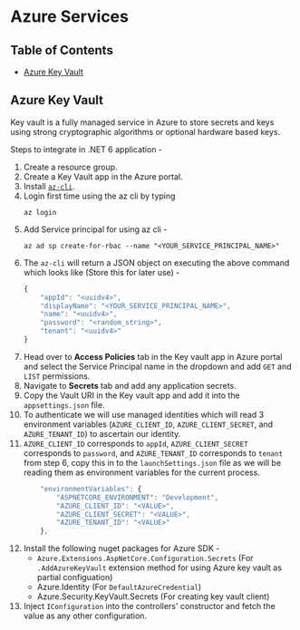 # Azure Services

## Table of Contents
- [Azure Key Vault](#azure-key-vault)

## Azure Key Vault

Key vault is a fully managed service in Azure to store secrets and keys using strong cryptographic algorithms or optional hardware based keys.

Steps to integrate in .NET 6 application -
1. Create a resource group.
2. Create a Key Vault app in the Azure portal.
3. Install [`az-cli`](https://docs.microsoft.com/en-us/cli/azure/install-azure-cli).
4. Login first time using the az cli by typing 
    ```
    az login
    ```
5. Add Service principal for using az cli - 
    ```
    az ad sp create-for-rbac --name "<YOUR_SERVICE_PRINCIPAL_NAME>"
    ```
6. The `az-cli` will return a JSON object on executing the above command which looks like (Store this for later use) -
    ```javascript
    {
        "appId": "<uuidv4>",
        "displayName": "<YOUR_SERVICE_PRINCIPAL_NAME>",
        "name": "<uuidv4>",
        "password": "<random_string>",
        "tenant": "<uuidv4>"
    }
    ```
7. Head over to **Access Policies** tab in the Key vault app in Azure portal and select the Service Principal name in the dropdown and add `GET` and `LIST` permissions.
8. Navigate to **Secrets** tab and add any application secrets.
9. Copy the Vault URI in the Key vault app and add it into the `appsettings.json` file.
10. To authenticate we will use managed identities which will read 3 environment variables (`AZURE_CLIENT_ID`, `AZURE_CLIENT_SECRET`, and `AZURE_TENANT_ID`) to ascertain our identity.
11. `AZURE_CLIENT_ID` corresponds to `appId`, `AZURE_CLIENT_SECRET` corresponds to `password`, and `AZURE_TENANT_ID` corresponds to `tenant` from step 6, copy this in to the `launchSettings.json` file as we will be reading them as environment variables for the current process.
    ```javascript
        "environmentVariables": {
            "ASPNETCORE_ENVIRONMENT": "Development",
            "AZURE_CLIENT_ID": "<VALUE>",
            "AZURE_CLIENT_SECRET": "<VALUE>",
            "AZURE_TENANT_ID": "<VALUE>"
        },
    ```
12. Install the following nuget packages for Azure SDK -
    - `Azure.Extensions.AspNetCore.Configuration.Secrets` (For `.AddAzureKeyVault` extension method for using Azure key vault as partial configuation)
    - Azure.Identity (For `DefaultAzureCredential`)
    - Azure.Security.KeyVault.Secrets (For creating key vault client)
13. Inject `IConfiguration` into the controllers' constructor and fetch the value as any other configuration.